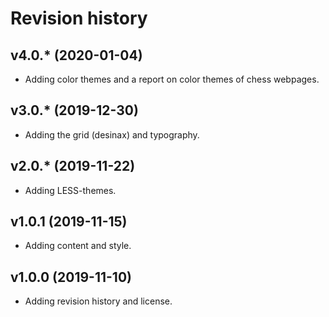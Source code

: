 Revision history
===================

v4.0.* (2020-01-04)
-------------------

* Adding color themes and a report on color themes of chess webpages.


v3.0.* (2019-12-30)
-------------------

* Adding the grid (desinax) and typography.


v2.0.* (2019-11-22)
-------------------

* Adding LESS-themes.


v1.0.1 (2019-11-15)
-------------------

* Adding content and style.


v1.0.0 (2019-11-10)
-------------------

* Adding revision history and license.
